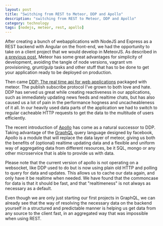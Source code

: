 ```yaml
---
layout: post
title: "Switching from REST to Meteor, DDP and Apollo"
description: "switching from REST to Meteor, DDP and Apollo"
category: technology
tags: [nodejs, meteor, rest, apollo]
---
```



After creating a bunch of webapplications with NodeJS and Express as a REST backend with Angular on the front-end, we had the opportunity to take on a client project that we would develop in MeteorJS. As described in [a previous post](http://hashbang.nl/technology/2015/12/14/looking-into-meteor-our-experiences-with-real-time-web-applications), Meteor has some great advantages for simplicity of development, avoiding the tangle of node versions, vagrant vm provisioning, grunt/gulp tasks and other stuff that has to be done to get your application ready to be deployed on production.

Then came [DDP: The real time api for web applications](http://hashbang.nl/meteor/2015/09/04/ddp-the-real-time-api-for-web-applications) packaged with meteor. The publish subscribe protocol I've grown to both love and hate. DDP has served us great while creating reactiveness in our applications, such as immediately updating news feeds and realtime chats, but has also caused us a lot of pain in the performance hogness and uncacheableness of it all. In our heavily used data parts of the application we had to switch to regular cacheable HTTP requests to get the data to the multitude of users efficiently.

The recent introduction of [Apollo](http://www.apollostack.com/) has come as a natural successor to DDP. Taking advantage of the [GraphQL](http://graphql.org/docs/getting-started/) query language designed by facebook, Apollo is a module that will replace the data layer of meteor, giving us both the benefits of (optional) realtime updating data and a flexible and uniform way of aggregating data from different resources, be it SQL, mongo or any other microservice that is able to provide us with data.

Please note that the current version of apollo is not operating on a websocket, like DDP used to do but is now using plain old HTTP and polling to query for data and updates. This allows us to cache our data again, and only have it be realtime when needed. We have found that the commoncase for data is that it should be fast, and that "realtimeness" is not always as necessary as a default.

Even though we are only just starting our first projects in GraphQL, we can already see that the way of resolving the necessary data on the backend yourself in a structured and predictable manner is helping us get data from any source to the client fast, in an aggregated way that was impossible when using REST.
